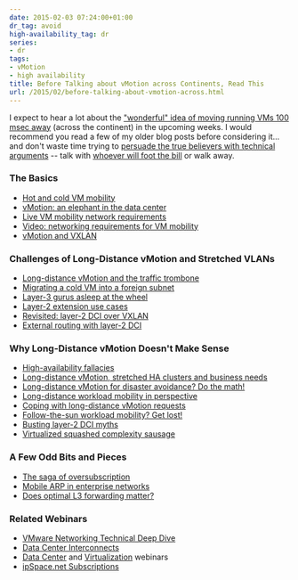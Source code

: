 ```yaml
---
date: 2015-02-03 07:24:00+01:00
dr_tag: avoid
high-availability_tag: dr
series:
- dr
tags:
- vMotion
- high availability
title: Before Talking about vMotion across Continents, Read This
url: /2015/02/before-talking-about-vmotion-across.html
---
```

I expect to hear a lot about the ["wonderful" idea of moving running VMs 100 msec away](/2014/09/vmotion-enhancements-in-vsphere.html) (across the continent) in the upcoming weeks. I would recommend you read a few of my older blog posts before considering it... and don't waste time trying to [persuade the true believers with technical arguments](/2013/04/this-is-what-makes-networking-so-complex.html) -- talk with [whoever will foot the bill](/2013/09/sooner-or-later-someone-will-pay-for.html) or walk away.
<!--more-->
### The Basics

-   [Hot and cold VM mobility](/2013/02/hot-and-cold-vm-mobility.html)
-   [vMotion: an elephant in the data center](/2010/09/vmotion-elephant-in-data-center-room.html)
-   [Live VM mobility network requirements](/2013/07/live-vm-mobility-network-requirements.html)
-   [Video: networking requirements for VM mobility](/2012/03/video-networking-requirements-for-vm.html)
-   [vMotion and VXLAN](/2014/05/vmotion-and-vxlan.html)

### Challenges of Long-Distance vMotion and Stretched VLANs

-   [Long-distance vMotion and the traffic trombone](/2010/09/long-distance-vmotion-and-traffic.html)
-   [Migrating a cold VM into a foreign subnet](/2013/09/migrating-cold-vm-into-foreign-subnet.html)
-   [Layer-3 gurus asleep at the wheel](/2011/02/layer-3-gurus-asleep-at-wheel.html)
-   [Layer-2 extension use cases](/2013/09/layer-2-extension-otv-use-cases.html)
-   [Revisited: layer-2 DCI over VXLAN](/2014/08/revisited-layer-2-dci-over-vxlan.html)
-   [External routing with layer-2 DCI](http://www.ipspace.net/External_Routing_with_Layer-2_Data_Center_Interconnect_(DCI))

### Why Long-Distance vMotion Doesn't Make Sense

-   [High-availability fallacies](/2011/08/high-availability-fallacies.html)
-   [Long-distance vMotion, stretched HA clusters and business needs](/2013/01/long-distance-vmotion-stretched-ha.html)
-   [Long-distance vMotion for disaster avoidance? Do the math!](/2011/09/long-distance-vmotion-for-disaster.html)
-   [Long-distance workload mobility in perspective](/2012/07/long-distance-workload-mobility-in.html)
-   [Coping with long-distance vMotion requests](/2010/10/coping-with-long-distance-vmotion.html)
-   [Follow-the-sun workload mobility? Get lost!](/2011/10/follow-sun-workload-mobility-get-lost.html)
-   [Busting layer-2 DCI myths](/2011/11/busting-layer-2-data-center.html)
-   [Virtualized squashed complexity sausage](/2012/07/virtualized-squashed-complexity-sausage.html)

### A Few Odd Bits and Pieces

-   [The saga of oversubscription](/2013/02/the-saga-of-oversubscriptions.html)
-   [Mobile ARP in enterprise networks](/2012/08/mobile-arp-in-enterprise-networks.html)
-   [Does optimal L3 forwarding matter?](/2012/05/does-optimal-l3-forwarding-matter-in.html)

### Related Webinars

-   [VMware Networking Technical Deep Dive](http://www.ipspace.net/VMware_Networking_Deep_Dive)
-   [Data Center Interconnects](http://www.ipspace.net/Data_Center_Interconnects)
-   [Data Center](http://www.ipspace.net/Roadmap/Data_center_webinars) and [Virtualization](http://www.ipspace.net/Roadmap/Virtualization_webinars) webinars
-   [ipSpace.net Subscriptions](https://www.ipspace.net/Subscription)
